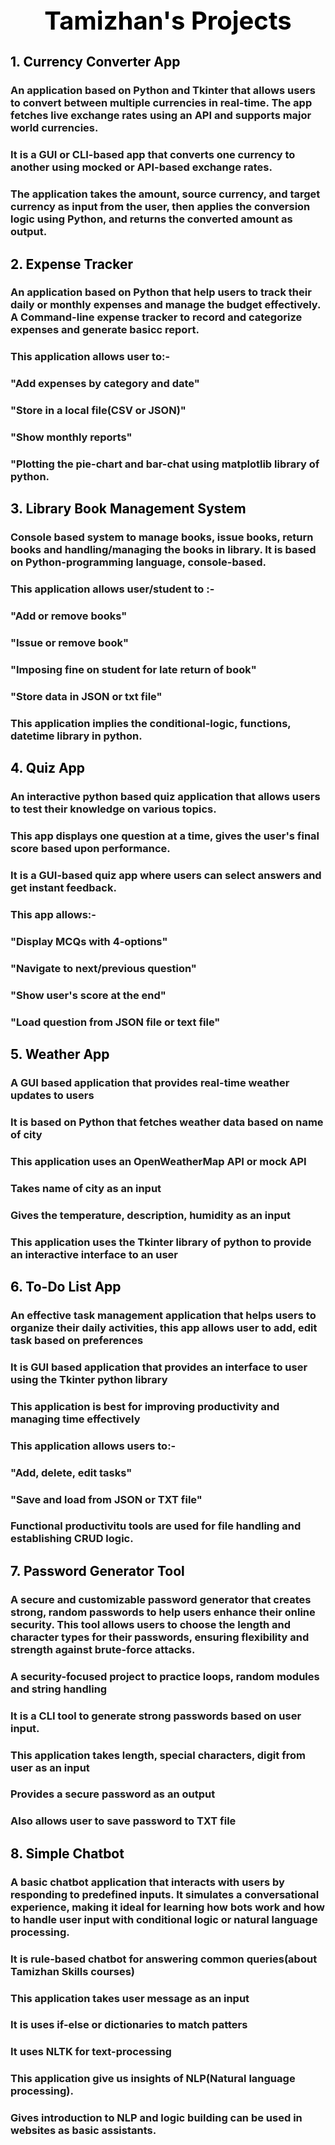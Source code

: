 <h1 align="center" style="font-size:40px; color:black;">Tamizhan's Projects</h1>
<h2 style="color:black;">1. Currency Converter App</h2>
<h3>
  An application based on Python and Tkinter that allows users to convert between multiple currencies in real-time.
  The app fetches live exchange rates using an API and supports major world currencies.
</h3>
<h3>
  It is a GUI or CLI-based app that converts one currency to another using mocked or API-based exchange rates.
</h3>
<h3>
  The application takes the amount, source currency, and target currency as input from the user, then applies the conversion logic using Python,
  and returns the converted amount as output.
</h3>
<h2 style="color:black;">2. Expense Tracker</h2>
<h3>
  An application based on Python that help users to track their daily or monthly expenses and manage the budget effectively.
  A Command-line expense tracker to record and categorize expenses and generate basicc report.
</h3>
<h3>This application allows user to:-</h3>
  <h3>"Add expenses by category and date"</h3>
<h3>"Store in a local file(CSV or JSON)"</h3>
<h3>"Show monthly reports"</h3>
<h3>"Plotting the pie-chart and bar-chat using matplotlib library of python.</h3>
<h2 style="color:black;">3. Library Book Management System</h2>
<h3>
  Console based system to manage books, issue books, return books and handling/managing the books in library.
  It is based on Python-programming language, console-based.
</h3>
<h3>This application allows user/student to :-</h3>
<h3>"Add or remove books"</h3>
<h3>"Issue or remove book"</h3>
<h3>"Imposing fine on student for late return of book"</h3>
<h3>"Store data in JSON or txt file"</h3>
<h3>This application implies the conditional-logic, functions, datetime library in python.</h3>
<h2 style="color:black;">4. Quiz App</h2>
<h3>An interactive python based quiz application that allows users to test their knowledge on various topics.</h3>
<h3>This app displays one question at a time, gives the user's final score based upon performance.</h3>
<h3>It is a GUI-based quiz app where users can select answers and get instant feedback.</h3>
<h3>This app allows:-</h3>
<h3>"Display MCQs with 4-options"</h3>
<h3>"Navigate to next/previous question"</h3>
<h3>"Show user's score at the end"</h3>
<h3>"Load question from JSON file or text file"</h3>
<h2 style="color:black;">5. Weather App</h2>
<h3>A GUI based application that provides real-time weather updates to users</h3>
<h3>It is based on Python that fetches weather data based on name of city</h3>
<h3>This application uses an OpenWeatherMap API or mock API</h3>
<h3>Takes name of city as an input</h3>
<h3>Gives the temperature, description, humidity as an input</h3>
<h3>This application uses the Tkinter library of python to provide an interactive interface to an user</h3>
<h2 style="color:black;">6. To-Do List App</h2>
<h3>An effective task management application that helps users to organize their daily activities, this app allows user to add, edit task based on preferences </h3>
<h3>It is GUI based application that provides an interface to user using the Tkinter python library</h3>
<h3>This application is best for improving productivity and managing time effectively</h3>
<h3>This application allows users to:-</h3>
<h3>"Add, delete, edit tasks"</h3>
<h3>"Save and load from JSON or TXT file"</h3>
<h3>Functional productivitu tools are used for file handling and establishing CRUD logic.</h3>
<h2 style="color:black;">7. Password Generator Tool</h2>
<h3>A secure and customizable password generator that creates strong, random passwords to help users enhance their online security. This tool allows users to choose the length and character types for their passwords, ensuring flexibility and strength against brute-force attacks.
</h3>
<h3>A security-focused project to practice loops, random modules and string handling</h3>
<h3>It is a CLI tool to generate strong passwords based on user input.</h3>
<h3>This application takes length, special characters, digit from user as an input </h3>
<h3>Provides a secure password as an output</h3>
<h3>Also allows user to save password to TXT file</h3>
<h2 style="color:black;">8. Simple Chatbot</h2>
<h3>A basic chatbot application that interacts with users by responding to predefined inputs. It simulates a conversational experience, making it ideal for learning how bots work and how to handle user input with conditional logic or natural language processing.
</h3>
<h3>It is rule-based chatbot for answering common queries(about Tamizhan Skills courses)</h3>
<h3>This application takes user message as an input</h3>
<h3>It is uses if-else or dictionaries to match patters</h3>
<h3>It uses NLTK for text-processing</h3>
<h3>This application give us insights of NLP(Natural language processing).</h3>
<h3>Gives introduction to NLP and logic building can be used in websites as basic assistants.</h3>
